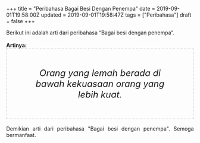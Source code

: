+++
title = "Peribahasa Bagai Besi Dengan Penempa"
date = 2019-09-01T19:58:00Z
updated = 2019-09-01T19:58:47Z
tags = ["Peribahasa"]
draft = false
+++

<div dir="ltr" style="text-align: left;" trbidi="on"><div style="text-align: justify;">Berikut ini adalah arti dari peribahasa “Bagai besi dengan penempa”.</div><br /><div style="text-align: justify;"><b>Artinya:</b></div><div style="border: 2px dashed #ddd; font-size: 24px; height: auto; margin: 0 auto; padding: 50px; text-align: center; width: auto;"><i>Orang yang lemah berada di bawah kekuasaan orang yang lebih kuat.</i></div><div style="text-align: justify;"><br /></div><div style="text-align: justify;">Demikian arti dari peribahasa "Bagai besi dengan penempa". Semoga bermanfaat.</div></div>
